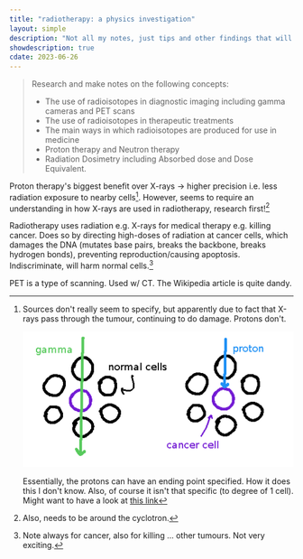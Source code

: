 ```yaml
---
title: "radiotherapy: a physics investigation"
layout: simple
description: "Not all my notes, just tips and other findings that will help guide you."
showdescription: true
cdate: 2023-06-26
---
```


> Research and make notes on the following concepts:
> - The use of radioisotopes in diagnostic imaging including gamma cameras and PET scans
> - The use of radioisotopes in therapeutic treatments
> - The main ways in which radioisotopes are produced for use in medicine
> - Proton therapy and Neutron therapy
> - Radiation Dosimetry including Absorbed dose and Dose Equivalent.

Proton therapy's biggest benefit over X-rays → higher precision i.e. less radiation exposure to nearby cells[^2]. However, seems to require an understanding in how X-rays are used in radiotherapy, research first![^3]

[^2]: Sources don't really seem to specify, but apparently due to fact that X-rays pass through the tumour, continuing to do damage. Protons don't.

    ![tumour](../assets/tumour.png)

    Essentially, the protons can have an ending point specified. How it does this I don't know. Also, of course it isn't that specific (to degree of 1 cell). Might want to have a look at [this link](https://www.cancer.gov/news-events/cancer-currents-blog/2020/proton-therapy-safety-versus-traditional-radiation)

[^3]: Also, needs to be around the cyclotron.

Radiotherapy uses radiation e.g. X-rays for medical therapy e.g. killing cancer. Does so by directing high-doses of radiation at cancer cells, which damages the DNA (mutates base pairs, breaks the backbone, breaks hydrogen bonds), preventing reproduction/causing apoptosis. Indiscriminate, will harm normal cells.[^1]

[^1]: Note always for cancer, also for killing ... other tumours. Not very exciting.

PET is a type of scanning. Used w/ CT. The Wikipedia article is quite dandy. 